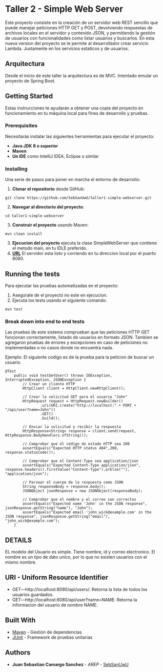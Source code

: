 # Taller 2 - Simple Web Server

Este proyecto consiste en la creación de un servidor web REST sencillo  que puede manejar peticiones HTTP GET y POST, devolviendo respuestas de archivos locales en el servidor y contenido JSON, y permitiendo la gestión de usuarios con funcionalidades como listar usuarios y buscarlos. En esta nueva version del proyecto se le permite al desarrollador crear servicio Lambda. Justamente en los servicios estaticos y de usuarios.

## Arquitectura

Desde el inicio de este taller la arquitectura es de MVC. Intentado emular un proyecto de Spring Boot. 

## Getting Started

Estas instrucciones te ayudarán a obtener una copia del proyecto en funcionamiento en tu máquina local para fines de desarrollo y pruebas.

### Prerequisites

Necesitarás instalar las siguientes herramientas para ejecutar el proyecto:

- **Java JDK 8 o superior**
- **Maven**
- **Un IDE** como IntelliJ IDEA, Eclipse o similar

### Installing

Una serie de pasos para poner en marcha el entorno de desarrollo:

1. **Clonar el repositorio** desde GitHub:
```
git clone https://github.com/SebSanUwU/taller1-simple-webserver.git
```
2. **Navegar al directorio del proyecto**:
```
cd taller1-simple-webserver
```
3. **Construir el proyecto** usando Maven:
```
mvn clean install
```
3. **Ejecucion del proyecto** ejecuta la clase SimpleWebServer que contiene el metodo main, en tu IDLE preferido.
4. **[URL](http://localhost:8080)** El servidor esta listo y corriendo en tu direccion local por el puerto 8080.

## Running the tests

Para ejecutar las pruebas automatizadas en el proyecto:
1. Asegúrate de el proyecto no este en ejecucion.
2. Ejecuta los tests usando el siguiente comando:
```
mvn test
```
### Break down into end to end tests

Las pruebas de este sistema comprueban que las peticiones HTTP GET  funcionan correctamente, listado de usuarios en formato JSON. Tambien se agregaron pruebas de errores y excepciones en caso de peticiones no implementadas o no casos donde no encuentra nada.

Ejemplo: El siguiente codigo es de la prueba para la peticion de buscar un usuario.
```
@Test
    public void testGetUser() throws IOException, InterruptedException, JSONException {
        // Crear un cliente HTTP
        HttpClient client = HttpClient.newHttpClient();

        // Crear la solicitud GET para el usuario "John"
        HttpRequest request = HttpRequest.newBuilder()
                .uri(URI.create("http://localhost:" + PORT + "/api/user?name=John"))
                .GET()
                .build();

        // Enviar la solicitud y recibir la respuesta
        HttpResponse<String> response = client.send(request, HttpResponse.BodyHandlers.ofString());

        // Comprobar que el código de estado HTTP sea 200
        assertEquals("Expected HTTP status 404",200, response.statusCode());

        // Comprobar que el Content-Type sea application/json
        assertEquals("Expected Content-Type application/json", response.headers().firstValue("Content-Type").orElse(""), "application/json");

        // Parsear el cuerpo de la respuesta como JSON
        String responseBody = response.body();
        JSONObject jsonResponse = new JSONObject(responseBody);

        // Comprobar que el nombre y el correo son correctos
        assertEquals("Expected name 'John' in the JSON response", jsonResponse.getString("name"), "John");
        assertEquals("Expected email 'john_wick@example.com' in the JSON response", jsonResponse.getString("email"), "john_wick@example.com");
    }
```
## DETAILS

EL modelo del Usuario es simple. Tiene nombre, id y correo electronico. El nombre es un tipo de dato unico, por lo que no existen usuarios con el mismo nombre.

## URI - Uniform Resource Identifier

* GET—http://localhost:8080/api/users/: Retorna la lista de todos los usuarios guardados.
* GET—http://localhost:8080/api/user?name=NAME: Retorna la informacion del usuario de nombre NAME.

## Built With

* [Maven](https://maven.apache.org/) - Gestión de dependencias
* [JUnit](https://junit.org/junit5/) - Framework de pruebas unitarias

## Authors

* **Juan Sebastian Camargo Sanchez** - *AREP* - [SebSanUwU](https://github.com/SebSanUwU)


